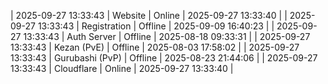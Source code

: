 | 2025-09-27 13:33:43 | Website | Online | 2025-09-27 13:33:40 |
| 2025-09-27 13:33:43 | Registration | Offline | 2025-09-09 16:40:23 |
| 2025-09-27 13:33:43 | Auth Server | Offline | 2025-08-18 09:33:31 |
| 2025-09-27 13:33:43 | Kezan (PvE) | Offline | 2025-08-03 17:58:02 |
| 2025-09-27 13:33:43 | Gurubashi (PvP) | Offline | 2025-08-23 21:44:06 |
| 2025-09-27 13:33:43 | Cloudflare | Online | 2025-09-27 13:33:40 |
